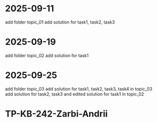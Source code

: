 # 2025-09-11

add folder topic_01
add solution for task1, task2, task3

# 2025-09-19

add folder topic_02
add solution for task1

# 2025-09-25

add folder topic_03
add solution for task1, task2, task3, task4 in topic_03
add solution for task2, task3 and edited solution for task1 in topic_02

# TP-KB-242-Zarbi-Andrii
